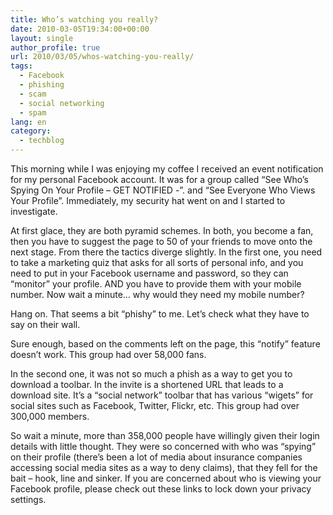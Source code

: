 ```yaml
---
title: Who’s watching you really?
date: 2010-03-05T19:34:00+00:00
layout: single
author_profile: true
url: 2010/03/05/whos-watching-you-really/
tags:
  - Facebook
  - phishing
  - scam
  - social networking
  - spam
lang: en
category: 
  - techblog
---
```

This morning while I was enjoying my coffee I received an event notification for my personal Facebook account. It was for a group called “See Who’s Spying On Your Profile – GET NOTIFIED -”. and “See Everyone Who Views Your Profile”. Immediately, my security hat went on and I started to investigate.

At first glace, they are both pyramid schemes. In both, you become a fan, then you have to suggest the page to 50 of your friends to move onto the next stage. From there the tactics diverge slightly. In the first one, you need to take a marketing quiz that asks for all sorts of personal info, and you need to put in your Facebook username and password, so they can “monitor” your profile. AND you have to provide them with your mobile number. Now wait a minute… why would they need my mobile number?

Hang on. That seems a bit “phishy” to me. Let’s check what they have to say on their wall.

Sure enough, based on the comments left on the page, this “notify” feature doesn’t work. This group had over 58,000 fans.

In the second one, it was not so much a phish as a way to get you to download a toolbar. In the invite is a shortened URL that leads to a download site. It’s a “social network” toolbar that has various “wigets” for social sites such as Facebook, Twitter, Flickr, etc. This group had over 300,000 members.

So wait a minute, more than 358,000 people have willingly given their login details with little thought. They were so concerned with who was “spying” on their profile (there’s been a lot of media about insurance companies accessing social media sites as a way to deny claims), that they fell for the bait – hook, line and sinker. If you are concerned about who is viewing your Facebook profile, please check out these links to lock down your privacy settings.